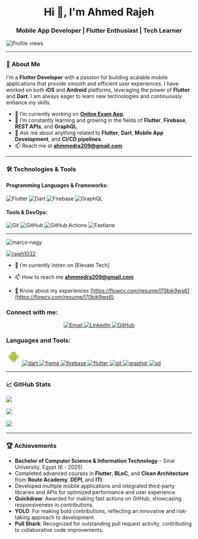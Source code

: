 <h1 align="center">Hi 👋, I'm Ahmed Rajeh</h1>

<h3 align="center">Mobile App Developer | Flutter Enthusiast | Tech Learner</h3>
<p align="Left">
  <img src="https://komarev.com/ghpvc/?username=rajeh1032&label=Profile%20views&color=0e75b6&style=flat" alt="Profile views"/>
</p>


---

### 🚀 **About Me**

I'm a **Flutter Developer** with a passion for building scalable mobile applications that provide smooth and efficient user experiences. I have worked on both **iOS** and **Android** platforms, leveraging the power of **Flutter** and **Dart**. I am always eager to learn new technologies and continuously enhance my skills.

- 🔭 I’m currently working on **[Online Exam App](https://github.com/rajeh1032/online_exam_app)**.
- 🌱 I’m constantly learning and growing in the fields of **Flutter**, **Firebase**, **REST APIs**, and **GraphQL**.
- 💬 Ask me about anything related to **Flutter**, **Dart**, **Mobile App Development**, and **CI/CD pipelines**.
- 📫 Reach me at **[ahmmedra209@gmail.com](mailto:ahmmedra209@gmail.com)**.

---

### 🛠️ **Technologies & Tools**

#### Programming Languages & Frameworks:
![Flutter](https://img.shields.io/badge/Flutter-02569B?style=for-the-badge&logo=flutter&logoColor=white) 
![Dart](https://img.shields.io/badge/Dart-0175C2?style=for-the-badge&logo=dart&logoColor=white) 
![Firebase](https://img.shields.io/badge/Firebase-FFCA28?style=for-the-badge&logo=firebase&logoColor=black)
![GraphQL](https://img.shields.io/badge/GraphQL-E10098?style=for-the-badge&logo=graphql&logoColor=white) 

#### Tools & DevOps:
![Git](https://img.shields.io/badge/Git-F05032?style=for-the-badge&logo=git&logoColor=white)
![GitHub](https://img.shields.io/badge/GitHub-181717?style=for-the-badge&logo=github&logoColor=white)
![GitHub Actions](https://img.shields.io/badge/GitHub%20Actions-2088FF?style=for-the-badge&logo=github-actions&logoColor=white)
![Fastlane](https://img.shields.io/badge/Fastlane-00F200?style=for-the-badge&logo=fastlane&logoColor=white)

---


<p align="left"> <img src="https://komarev.com/ghpvc/?username=rajeh1032&label=Profile%20views&color=0e75b6&style=flat" alt="marco-nagy" /> </p>

<p align="left"> <a href="https://github.com/ryo-ma/github-profile-trophy"><img src="https://github-profile-trophy.vercel.app/?username=rajeh1032" alt="rajeh1032" /></a> </p>

- 🔭 I’m currently Intren on [Elevate Tech]


- 📫 How to reach me **ahmmedra209@gmail.com**

- 📄 Know about my experiences [https://flowcv.com/resume/l70bik9ws6](https://flowcv.com/resume/l70bik9ws6)

<h3 align="left">Connect with me:</h3>

  <p align="center">
  <a href="mailto:ahmmedra209@gmail.com"> 
    <img src="https://img.shields.io/badge/Email-ahmmedra209@gmail.com-%23EA4335.svg?style=for-the-badge&logo=gmail&logoColor=dark" alt="Email">
  </a>
    
  <a href="https://www.linkedin.com/in/ahmed-rajeh-205621221/" target="_blank">
    <img src="https://img.shields.io/badge/LinkedIn-Ahmed--Rajeh-%230A66C2.svg?style=for-the-badge&logo=linkedin&logoColor=dark" alt="LinkedIn">
  </a>
  <a href="github.com/rajeh1032" target="_blank">
    <img src="https://img.shields.io/badge/GitHub-Ahmed--Rajeh-%2312100E.svg?style=for-the-badge&logo=github&logoColor=dar$theme=radical" alt="GitHub">
  </a>
</p>
</a>
</p>

<h3 align="left">Languages and Tools:</h3>
<p align="left"> <a href="https://developer.android.com" target="_blank" rel="noreferrer"> <img src="https://raw.githubusercontent.com/devicons/devicon/master/icons/android/android-original-wordmark.svg" alt="android" width="40" height="40"/> </a> <a href="https://dart.dev" target="_blank" rel="noreferrer"> <img src="https://www.vectorlogo.zone/logos/dartlang/dartlang-icon.svg" alt="dart" width="40" height="40"/> </a> <a href="https://www.figma.com/" target="_blank" rel="noreferrer"> <img src="https://www.vectorlogo.zone/logos/figma/figma-icon.svg" alt="figma" width="40" height="40"/> </a> <a href="https://firebase.google.com/" target="_blank" rel="noreferrer"> <img src="https://www.vectorlogo.zone/logos/firebase/firebase-icon.svg" alt="firebase" width="40" height="40"/> </a> <a href="https://flutter.dev" target="_blank" rel="noreferrer"> <img src="https://www.vectorlogo.zone/logos/flutterio/flutterio-icon.svg" alt="flutter" width="40" height="40"/> </a> <a href="https://git-scm.com/" target="_blank" rel="noreferrer"> <img src="https://www.vectorlogo.zone/logos/git-scm/git-scm-icon.svg" alt="git" width="40" height="40"/> </a> <a href="https://graphql.org" target="_blank" rel="noreferrer"> <img src="https://www.vectorlogo.zone/logos/graphql/graphql-icon.svg" alt="graphql" width="40" height="40"/> </a> <a href="https://www.adobe.com/products/xd.html" target="_blank" rel="noreferrer"> <img src="https://cdn.worldvectorlogo.com/logos/adobe-xd.svg" alt="xd" width="40" height="40"/> </a> </p>




---



### 📈 **GitHub Stats**

![](https://github-readme-stats.vercel.app/api?username=rajeh1032&theme=radical&hide_border=true&include_all_commits=true&count_private=true)<br/>


![](https://github-readme-streak-stats.herokuapp.com/?user=rajeh1032&theme=radical&hide_border=true)<br/>


![](https://github-readme-stats.vercel.app/api/top-langs/?username=rajeh1032&theme=radical&hide_border=true&include_all_commits=true&count_private=true&layout=compact)



---






### 🏆 **Achievements**

- **Bachelor of Computer Science & Information Technology** – Sinai University, Egypt (6 - 2025).
- Completed advanced courses in **Flutter**, **BLoC**, and **Clean Architecture** from **Route Academy**, **DEPI**, and **ITI**.
- Developed multiple mobile applications and integrated third-party libraries and APIs for optimized performance and user experience.
- **Quickdraw**: Awarded for making fast actions on GitHub, showcasing responsiveness in contributions.
- **YOLO**: For making bold contributions, reflecting an innovative and risk-taking approach to development.
- **Pull Shark**: Recognized for outstanding pull request activity, contributing to collaborative code improvements.




<!---
rajeh1032/Ahmed-Rajeh is a ✨ special ✨ repository because its `README.md` (this file) appears on your GitHub profile.
You can click the Preview link to take a look at your changes.
--->
